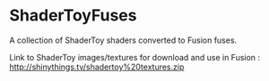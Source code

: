 # ShaderToyFuses
A collection of ShaderToy shaders converted to Fusion fuses.

Link to ShaderToy images/textures for download and use in Fusion : http://shinythings.tv/shadertoy%20textures.zip
